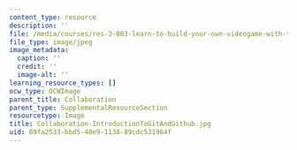 ```yaml
---
content_type: resource
description: ''
file: /media/courses/res-3-003-learn-to-build-your-own-videogame-with-the-unity-game-engine-and-microsoft-kinect-january-iap-2017/89fa2533bbd540e9113889cdc531964f_Collaboration-IntroductionToGitAndGithub.jpg
file_type: image/jpeg
image_metadata:
  caption: ''
  credit: ''
  image-alt: ''
learning_resource_types: []
ocw_type: OCWImage
parent_title: Collaboration
parent_type: SupplementalResourceSection
resourcetype: Image
title: Collaboration-IntroductionToGitAndGithub.jpg
uid: 89fa2533-bbd5-40e9-1138-89cdc531964f
---
```


